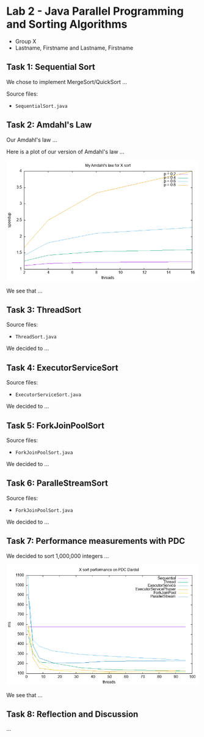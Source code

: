 # Lab 2 - Java Parallel Programming and Sorting Algorithms
- Group X
- Lastname, Firstname and Lastname, Firstname

## Task 1: Sequential Sort
We chose to implement MergeSort/QuickSort ...

Source files:

- `SequentialSort.java`

## Task 2: Amdahl's Law

Our Amdahl's law ...

Here is a plot of our version of Amdahl's law ...

![amdahl's law plot](data/amdahl.png)

We see that ...

## Task 3: ThreadSort

Source files:

- `ThreadSort.java`

We decided to ...

## Task 4: ExecutorServiceSort

Source files:

- `ExecutorServiceSort.java`

We decided to ...

## Task 5: ForkJoinPoolSort

Source files:

- `ForkJoinPoolSort.java`

We decided to ...

## Task 6: ParalleStreamSort

Source files:

- `ForkJoinPoolSort.java`

We decided to ...

## Task 7: Performance measurements with PDC

We decided to sort 1,000,000 integers ...

![pdc plot](data/pdc.png)

We see that ...

## Task 8: Reflection and Discussion

...

